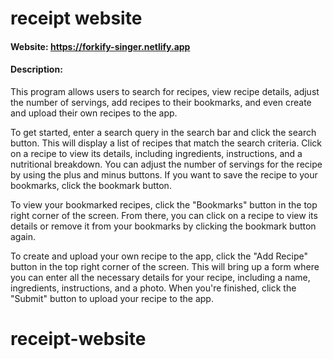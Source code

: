 # receipt website

#### Website: <https://forkify-singer.netlify.app>

#### Description:

This program allows users to search for recipes, view recipe details, adjust the number of servings, add recipes to their bookmarks, and even create and upload their own recipes to the app.

To get started, enter a search query in the search bar and click the search button. This will display a list of recipes that match the search criteria. Click on a recipe to view its details, including ingredients, instructions, and a nutritional breakdown. You can adjust the number of servings for the recipe by using the plus and minus buttons. If you want to save the recipe to your bookmarks, click the bookmark button.

To view your bookmarked recipes, click the "Bookmarks" button in the top right corner of the screen. From there, you can click on a recipe to view its details or remove it from your bookmarks by clicking the bookmark button again.

To create and upload your own recipe to the app, click the "Add Recipe" button in the top right corner of the screen. This will bring up a form where you can enter all the necessary details for your recipe, including a name, ingredients, instructions, and a photo. When you're finished, click the "Submit" button to upload your recipe to the app.

# receipt-website
